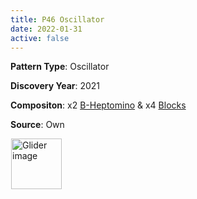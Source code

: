 ```yaml
---
title: P46 Oscillator
date: 2022-01-31
active: false
---
```



**Pattern Type**: Oscillator

**Discovery Year**: 2021

**Compositon**: x2 [B-Heptomino](https://galapagos.netlify.app/database/b-heptomino/) & x4 [Blocks](https://galapagos.netlify.app/database/block/)

**Source**: Own
<!--more-->

<p>
<script type="text/javascript" src="https://www.conwaylife.com/js/lv-plugin.js"></script></p>

<div class="rle"><div class="codebox"><div style="display:none; position: relative; z-index: 1031;"><code>x = 27, y = 17, rule = B3/S23
24b2o$24b2o2$17b2o$2o14b2ob2o4b2o$2o15bo2bo4b2o$17bo2bo$18b2o2$18b2o$
17bo2bo$2o15bo2bo4b2o$2o14b2ob2o4b2o$17b2o2$24b2o$24b2o!
#C [[ THEME 6 GRID GRIDMAJOR 0 ZOOM 14.0 ]]

#C [[ COLOR LABEL Green LABELSIZE 40  LABELALPHA 0.70 ]]
#C [[ LABEL 0 8 32 "Block" ]]

#C [[ COLOR LABEL Green LABELSIZE 40  LABELALPHA 0.70 ]]
#C [[ LABEL 11 4 32 "B-Heptomino" ]]

#C [[ COLOR LABEL Green LABELSIZE 40  LABELALPHA 0.70 ]]
#C [[ LABEL 0 15 32 "Block" ]]

#C [[ COLOR LABEL Green LABELSIZE 40  LABELALPHA 0.70 ]]
#C [[ LABEL 30 12 32 "Block" ]]


#C [[ COLOR LABEL Green LABELSIZE 40  LABELALPHA 0.70 ]]
#C [[ LABEL 24 19 32 "Block" ]]


#C [[ COLOR LABEL Green LABELSIZE 40  LABELALPHA 0.70 ]]
#C [[ LABEL 30 5 32 "Block" ]]


#C [[ COLOR LABEL Green LABELSIZE 40  LABELALPHA 0.70 ]]
#C [[ LABEL 24 -3 32 "Block" ]]

#C [[ COLOR LABEL Green LABELSIZE 40  LABELALPHA 0.70 ]]
#C [[ LABEL 11 12 32 "B-Heptomino" ]]
#C [[ COLOR LABEL Green LABELSIZE 60  LABELALPHA 0.70 ]]
#C [[ LABEL 13 -3 32 "P46 Oscillator" ]]

#C [[ COLOR ARROW Orange ARROWSIZE 3 0.05 ARROWALPHA 0.70 ]]
#C [[  ARROW -2 18 28 18 28.0  ]]
#C [[ COLOR ARROW Red ARROWSIZE 3 0.1 ARROWALPHA 0.70 ]]
#C [[  ARROW 28 18 28 -2 28.0  ]]
#C [[ COLOR ARROW Green ARROWSIZE 3 0.05 ARROWALPHA 0.70 ]]
#C [[  ARROW 28 -2 -2 -2 28.0  ]]
#C [[ COLOR ARROW Blue ARROWSIZE 3 0.1 ARROWALPHA 0.70 ]]
#C [[  ARROW -2 -2 -2 18 28.0  ]]
#C [[ COLOR ARROW Purple ARROWSIZE 3 0.1 ARROWALPHA 0.70 ]]
#C [[  ARROW -2 7 3 7 28.0  ]]
#C [[ COLOR ARROW Cyan ARROWSIZE 3 0.1 ARROWALPHA 0.70 ]]
#C [[  ARROW 3 7 3 2 28.0  ]]
#C [[ COLOR ARROW Yellow ARROWSIZE 3 0.1 ARROWALPHA 0.70 ]]
#C [[  ARROW 3 2 -2 2 28.0  ]]
#C [[ COLOR ARROW Brown ARROWSIZE 3 0.1 ARROWALPHA 0.70 ]]
#C [[  ARROW -2 2 -2 7 28.0  ]]
#C [[ COLOR ARROW Fuchsia ARROWSIZE 3 0.1 ARROWALPHA 0.70 ]]
#C [[  ARROW 15 8 21 8 28.0  ]]
#C [[ COLOR ARROW Lime ARROWSIZE 3 0.1 ARROWALPHA 0.70 ]]
#C [[  ARROW 21 8 21 1 28.0  ]]
#C [[ COLOR ARROW Salmon ARROWSIZE 3 0.1 ARROWALPHA 0.70 ]]
#C [[  ARROW 21 1 15 1 28.0  ]]
#C [[ COLOR ARROW Gray ARROWSIZE 3 0.1 ARROWALPHA 0.70 ]]
#C [[  ARROW 15 1 15 8 28.0  ]]
#C [[ COLOR ARROW Purple ARROWSIZE 3 0.1 ARROWALPHA 0.70 ]]
#C [[  ARROW -2 14 3 14 28.0  ]]
#C [[ COLOR ARROW Cyan ARROWSIZE 3 0.1 ARROWALPHA 0.70 ]]
#C [[  ARROW 3 14 3 9 28.0  ]]
#C [[ COLOR ARROW Yellow ARROWSIZE 3 0.1 ARROWALPHA 0.70 ]]
#C [[  ARROW 3 9 -2 9 28.0  ]]
#C [[ COLOR ARROW Brown ARROWSIZE 3 0.1 ARROWALPHA 0.70 ]]
#C [[  ARROW -2 9 -2 14 28.0  ]]
#C [[ COLOR ARROW Purple ARROWSIZE 3 0.1 ARROWALPHA 0.70 ]]
#C [[  ARROW 23 14 28 14 28.0  ]]
#C [[ COLOR ARROW Cyan ARROWSIZE 3 0.1 ARROWALPHA 0.70 ]]
#C [[  ARROW 28 14 28 9 28.0  ]]
#C [[ COLOR ARROW Yellow ARROWSIZE 3 0.1 ARROWALPHA 0.70 ]]
#C [[  ARROW 28 9 23 9 28.0  ]]
#C [[ COLOR ARROW Brown ARROWSIZE 3 0.1 ARROWALPHA 0.70 ]]
#C [[  ARROW 23 9 23 14 28.0  ]]
#C [[ COLOR ARROW Purple ARROWSIZE 3 0.1 ARROWALPHA 0.70 ]]
#C [[  ARROW 22 18 27 18 28.0  ]]
#C [[ COLOR ARROW Cyan ARROWSIZE 3 0.1 ARROWALPHA 0.70 ]]
#C [[  ARROW 27 18 27 13 28.0  ]]
#C [[ COLOR ARROW Yellow ARROWSIZE 3 0.1 ARROWALPHA 0.70 ]]
#C [[  ARROW 27 13 22 13 28.0  ]]
#C [[ COLOR ARROW Brown ARROWSIZE 3 0.1 ARROWALPHA 0.70 ]]
#C [[  ARROW 22 13 22 18 28.0  ]]
#C [[ COLOR ARROW Purple ARROWSIZE 3 0.1 ARROWALPHA 0.70 ]]
#C [[  ARROW 23 7 28 7 28.0  ]]
#C [[ COLOR ARROW Cyan ARROWSIZE 3 0.1 ARROWALPHA 0.70 ]]
#C [[  ARROW 28 7 28 2 28.0  ]]
#C [[ COLOR ARROW Yellow ARROWSIZE 3 0.1 ARROWALPHA 0.70 ]]
#C [[  ARROW 28 2 23 2 28.0  ]]
#C [[ COLOR ARROW Brown ARROWSIZE 3 0.1 ARROWALPHA 0.70 ]]
#C [[  ARROW 23 2 23 7 28.0  ]]
#C [[ COLOR ARROW Purple ARROWSIZE 3 0.1 ARROWALPHA 0.70 ]]
#C [[  ARROW 22 3 27 3 28.0  ]]
#C [[ COLOR ARROW Cyan ARROWSIZE 3 0.1 ARROWALPHA 0.70 ]]
#C [[  ARROW 27 3 27 -2 28.0  ]]
#C [[ COLOR ARROW Yellow ARROWSIZE 3 0.1 ARROWALPHA 0.70 ]]
#C [[  ARROW 27 -2 22 -2 28.0  ]]
#C [[ COLOR ARROW Brown ARROWSIZE 3 0.1 ARROWALPHA 0.70 ]]
#C [[  ARROW 22 -2 22 3 28.0  ]]
#C [[ COLOR ARROW Fuchsia ARROWSIZE 3 0.1 ARROWALPHA 0.70 ]]
#C [[  ARROW 15 8 21 8 28.0  ]]
#C [[ COLOR ARROW Lime ARROWSIZE 3 0.1 ARROWALPHA 0.70 ]]
#C [[  ARROW 21 8 21 15 28.0  ]]
#C [[ COLOR ARROW Salmon ARROWSIZE 3 0.1 ARROWALPHA 0.70 ]]
#C [[  ARROW 21 15 15 15 28.0  ]]
#C [[ COLOR ARROW Gray ARROWSIZE 3 0.1 ARROWALPHA 0.70 ]]
#C [[  ARROW 15 15 15 8 28.0  ]]
</code></div></div><canvas width="760" height="560" style="margin-left:1px; position: relative; z-index: 1031;"><noscript> <a href="https://www.conwaylife.com/wiki/File:Glider.png" class="image" title="Glider image"><img alt="Glider image" src="https://www.conwaylife.com/w/images/7/79/Glider.png" decoding="async" width="81" height="81" /></a> </noscript></canvas></div>

